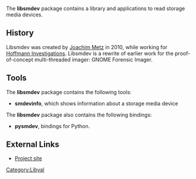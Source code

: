 The **libsmdev** package contains a library and applications to read
storage media devices.

## History

Libsmdev was created by [Joachim Metz](Joachim_Metz "wikilink") in 2010,
while working for [Hoffmann Investigations](http://en.hoffmannbv.nl/).
Libsmdev is a rewrite of earlier work for the proof-of-concept
multi-threaded imager: GNOME Forensic Imager.

## Tools

The **libsmdev** package contains the following tools:

- **smdevinfo**, which shows information about a storage media device

The **libsmdev** package also contains the following bindings:

- **pysmdev**, bindings for Python.

## External Links

- [Project site](https://github.com/libyal/libsmdev/)

[Category:Libyal](Category:Libyal "wikilink")